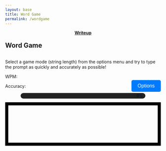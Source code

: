 ```yaml
---
layout: base
title: Word Game
permalink: /wordgame
---
```


<center>
<a href="https://compsciteam.github.io/student/wordgame/writeup">
<strong>
Writeup
</strong>
</a>
</center>

<style>
    #wordCanvas { 
        border: 10px solid #000;
        display: block;
        margin-left: auto;
        margin-right: auto;
    }
    
    h2 {
        text-align: center;
        margin-top: 20px;
    }
    #options {
        margin-top: 20px;
        margin-bottom: 10px;
        padding: 10px 20px;
        font-size: 16px;
        border: none;
        background-color: #007BFF;
        color: white;
        border-radius: 5px;
    }

    /* progress bar */
    .progress-bar { width: 80%; height: 18px; background: #222; border-radius: 9px; margin: 12px auto; position: relative; }
    .progress-fill { height: 100%; width: 0%; background: linear-gradient(90deg,#6be3a8,#6bb6ff); border-radius: 9px; transition: width 120ms linear; }
    .progress-text { position: absolute; right: 8px; top: 0; bottom: 0; display:flex; align-items:center; color:#071127; font-weight:700; font-size:12px; }
</style>

<h2 style="display: inline-block; margin-right: auto;">Word Game</h2>
<p>Select a game mode (string length) from the options menu and try to type the prompt as quickly and accurately as possible!</p>
<button style="float: right;" id="options">Options</button>

<p>WPM: <span class="wpm"></span></p>
<p>Accuracy: <span class="accuracy"></span></p>

<div class="progress-bar" aria-hidden="true"><div class="progress-fill"></div><div class="progress-text">0%</div></div>
<canvas id="wordCanvas" width="800" height="200"></canvas>

<script>
    const wordCanvas = document.getElementById('wordCanvas');
    const wordCtx = wordCanvas.getContext('2d');
    const optionsButton = document.getElementById('options');
    const progressFill = document.querySelector('.progress-fill');
    const progressText = document.querySelector('.progress-text');

    // Hide stats initially and clear their text so they won't show while typing
    const wpmEl = document.querySelector('.wpm');
    const accEl = document.querySelector('.accuracy');
    if (wpmEl) { wpmEl.style.visibility = 'hidden'; wpmEl.textContent = ''; }
    if (accEl) { accEl.style.visibility = 'hidden'; accEl.textContent = ''; }

    let currentString = "";
    let userInput = "";
    let startTime = null;
    let finished = false;
    let mistakes = 0;
    let currentPrompt = ""; // the active prompt text for redraws
    let caretInterval = null; // interval id for caret redraws

    const short_strings = ["The quick brown fox jumps over the lazy dog", "Pack my box with five dozen liquor jugs", "How quickly daft jumping zebras vex", "Jinxed wizards pluck ivy from the quilt", "Bright vixens jump, dozy fowl quack", "Sphinx of black quartz, judge my vow", "Two driven jocks help fax my big quiz", "Five quacking zephyrs jolt my wax bed", "The five boxing wizards jump quickly", "Jackdaws love my big sphinx of quartz", "Quick zephyrs blow, vexing daft Jim", "Zany gnomes fix blighted quartz vases", "Bold foxes jump quickly past the lazy hound", "Mix two dozen plums with five ripe figs"];
    const medium_strings = ["Amazingly few discotheques provide jukeboxes", "Back in June we delivered oxygen equipment of the same size", "The public was amazed to view the quickness and dexterity of the juggler", "Jovial zanies quickly gave up their quest for the exotic fish", "The wizard quickly jinxed the gnomes before they vaporized", "All questions asked by five watched experts amaze the judge", "The job requires extra pluck and zeal from every young wage earner", "Crazy Frederick bought many very exquisite opal jewels", "We promptly judged antique ivory buckles for the next prize", "Sixty zippers were quickly picked from the woven jute bag", "The boxed wizards quickly zap a smiling gnome", "A quick movement of the enemy will jeopardize six gunboats", "Mixing jellied plums with zesty lemon makes a fine tart", "The eccentric juggler amazed crowds with odd feats of dexterity", "A dozen movers quickly packed heavy boxes into the van"];
    const long_strings = ["The wizard quickly jinxed the gnomes before they vaporized just beyond the village gates", "Heavy boxes perform quick waltzes and jigs while the young fox plays his fiddle nearby", "My faxed joke won a pager in the cable TV quiz show, making everyone in the room laugh", "Back in the quaint valley, jovial hikers mixed exotic fruit juice and warm bread by the campfire", "The public was amazed to view the quickness and dexterity of the juggler as he performed his tricks", "Amazingly few discotheques provide jukeboxes, making it hard for music lovers to enjoy their favorite tunes", "We promptly judged antique ivory buckles for the next prize in the competition, impressing all the judges", "Crazy Frederick bought many very exquisite opal jewels from the ancient market in the old town square", "Sixty zippers were quickly picked from the woven jute bag by the skilled tailor in the bustling city", "Back in June we delivered oxygen equipment of the same size and shape to all the hospitals in the region", "In the sleepy coastal town the fishermen mended their nets beneath a crimson sunset while gulls wheeled overhead", "Under a canopy of stars the traveling minstrel strummed his lute and told tales of distant lands to eager listeners", "During the harvest festival the village square filled with laughter as families shared spiced bread and warm cider by the bonfire", "A curious apprentice studied ancient tomes in the candlelit library, dreaming of spells that might mend broken things", "Across the prairie the herd thundering past left clouds of dust and the sun glinted on a thousand tiny hooves"];

    function drawText(text) {
        wordCtx.clearRect(0, 0, wordCanvas.width, wordCanvas.height);
        wordCtx.font = '24px "Times New Roman", Times, serif';
        wordCtx.fillStyle = '#dededeff';
        wordCtx.textAlign = 'center';
    
        const maxWidth = wordCanvas.width - 20; // Leave some padding
        const lineHeight = 30; // Line height for wrapped text
        const lines = wrapText(text, maxWidth);
    
        const startY = (wordCanvas.height - lines.length * lineHeight) / 2; // Center vertically
        lines.forEach((line, index) => {
            wordCtx.fillText(line, wordCanvas.width / 2, startY + index * lineHeight);
        });
    }
    
    function wrapText(text, maxWidth) {
        const words = text.split(' ');
        const lines = [];
        let currentLine = words[0];
    
        for (let i = 1; i < words.length; i++) {
            const word = words[i];
            const width = wordCtx.measureText(currentLine + ' ' + word).width;
            if (width < maxWidth) {
                currentLine += ' ' + word;
            } else {
                lines.push(currentLine);
                currentLine = word;
            }
        }
        lines.push(currentLine); // Add the last line
        return lines;
    }

    function drawUserText(prompt, input) {
        wordCtx.clearRect(0, 0, wordCanvas.width, wordCanvas.height);
        wordCtx.font = '24px "Times New Roman", Times, serif';
        wordCtx.textAlign = 'left';
    
        const maxWidth = wordCanvas.width - 20; // Leave enough padding
        const lineHeight = 30; // Line height for wrapped text
        const lines = wrapText(prompt, maxWidth);
    
        const startY = (wordCanvas.height - lines.length * lineHeight) / 2; // Center vertically
    
        // Draw the prompt text line by line
        lines.forEach((line, lineIndex) => {
            const lineY = startY + lineIndex * lineHeight;
            const lineX = (wordCanvas.width - wordCtx.measureText(line).width) / 2; // Center each line
            wordCtx.fillStyle = '#dededeff';
            wordCtx.fillText(line, lineX, lineY);
    
            // Draw user input for the current line
            let currentX = lineX;
            const startCharIndex = lines.slice(0, lineIndex).join(' ').length + (lineIndex > 0 ? 1 : 0);
            const endCharIndex = startCharIndex + line.length;
    
            for (let i = startCharIndex; i < Math.min(input.length, endCharIndex); i++) {
                const typedChar = input[i];
                const promptChar = prompt[i] || '';
                // Show the prompt character itself; color green if correct, red if incorrect.
                const color = typedChar === promptChar ? 'green' : 'red';
                wordCtx.fillStyle = color;
                wordCtx.fillText(promptChar, currentX, lineY);
                currentX += wordCtx.measureText(promptChar).width;
            }

            // Draw caret if the caret position (input.length) is on this line and game not finished
            if (!finished) {
                const caretIndex = input.length;
                if (caretIndex >= startCharIndex && caretIndex <= endCharIndex) {
                    // caret X is currentX (after drawn chars on this line)
                    const caretX = currentX;
                    const caretY = lineY - 20; // approximate top of text
                    // Blinking: visible half the time
                    const showCaret = Math.floor(Date.now() / 500) % 2 === 0;
                    if (showCaret) {
                        wordCtx.fillStyle = '#ffffff';
                        const caretWidth = 2;
                        const caretHeight = 22;
                        wordCtx.fillRect(caretX, caretY, caretWidth, caretHeight);
                    }
                }
            }
        });
    }

    function updateStats(prompt, input, startTime) {
        // Accuracy calculation
        const totalTyped = input.length;
        // Only show stats when the game has finished
        if (finished) {
            const accuracy = totalTyped > 0 ? Math.round(((totalTyped - mistakes) / totalTyped) * 100) : 100;
            document.querySelector('.accuracy').textContent = accuracy + '%';

            // WPM calculation
            if (startTime) {
                const elapsed = (Date.now() - startTime) / 1000 / 60; // minutes
                const words = prompt.length / 5;
                const wpm = elapsed > 0 ? Math.round(words / elapsed) : 0;
                document.querySelector('.wpm').textContent = wpm;
            } else {
                document.querySelector('.wpm').textContent = '0';
            }
            // Ensure stats are visible
            document.querySelector('.wpm').style.visibility = 'visible';
            document.querySelector('.accuracy').style.visibility = 'visible';
        }
    }

    function finishGame(prompt, input, startTime) {
        finished = true;
        // stop caret redraws
        if (caretInterval) { clearInterval(caretInterval); caretInterval = null; }
        // Compute final mistakes by comparing prompt vs input (count mismatches and missing/extra chars)
        let finalMistakes = 0;
        const maxLen = Math.max(prompt.length, input.length);
        for (let i = 0; i < maxLen; i++) {
            if (prompt[i] !== input[i]) finalMistakes++;
        }
        mistakes = finalMistakes;
        updateStats(prompt, input, startTime);
        // Reveal stats
        document.querySelector('.wpm').style.visibility = 'visible';
        document.querySelector('.accuracy').style.visibility = 'visible';
    setProgress(100);

    const wpm = document.querySelector('.wpm').textContent;
    const accuracy = document.querySelector('.accuracy').textContent;

    // Create the finish screen overlay
    const finishScreen = document.createElement('div');
    finishScreen.style.position = 'fixed';
    finishScreen.style.top = '0';
    finishScreen.style.left = '0';
    finishScreen.style.width = '100%';
    finishScreen.style.height = '100%';
    finishScreen.style.backgroundColor = 'rgba(0, 0, 0, 0.8)';
    finishScreen.style.display = 'flex';
    finishScreen.style.justifyContent = 'center';
    finishScreen.style.alignItems = 'center';
    finishScreen.style.zIndex = '1000';
    finishScreen.style.color = 'white';
    finishScreen.style.flexDirection = 'column';
    finishScreen.style.textAlign = 'center';
    finishScreen.innerHTML = `
        <h2 style="color: #6be3a8;">🎉 Game Finished!</h2>
        <p style="font-size: 2em; margin: 20px;">Your results are in!</p>
        <p style="font-size: 1.5em;"><strong>WPM:</strong> <span style="color: #6bb6ff;">${wpm}</span></p>
    <p style="font-size: 1.5em;"><strong>Accuracy:</strong> <span style="color: #6bb6ff;">${accuracy}</span></p>
    <p style="font-size: 1.2em; margin-top: 10px;"><strong>Mistakes:</strong> <span style="color: #ff6b6b;">${mistakes}</span></p>
    <button id="playAgain" style="margin-top: 30px; padding: 10px 20px; font-size: 1em; cursor: pointer; border: none; background-color: #007BFF; color: white; border-radius: 5px;">Next</button>
    `;

    document.body.appendChild(finishScreen);

    // Add an event listener to the "Next" button: clear scores and let the user pick again
    document.getElementById('playAgain').addEventListener('click', () => {
        document.body.removeChild(finishScreen);
        // Clear the game state but do NOT start a new prompt automatically.
        userInput = '';
        mistakes = 0;
        // mark finished so typing is ignored until a new game is started
        finished = true;
        startTime = null;
        // Stop caret blinking if running
        if (caretInterval) { clearInterval(caretInterval); caretInterval = null; }
        // Clear the canvas (no prompt shown) and reset progress
        drawText('');
        setProgress(0);
        // Hide and clear stats so user can pick again without seeing old scores
        const w = document.querySelector('.wpm');
        const a = document.querySelector('.accuracy');
        if (w) { w.style.visibility = 'hidden'; w.textContent = ''; }
        if (a) { a.style.visibility = 'hidden'; a.textContent = ''; }
        // Clear current selection so the user is encouraged to pick a new length
        currentString = '';
        // Disable global key handler so keystrokes do nothing until startGame rebinds it
        document.onkeydown = null;
    });
}

    function startGame() {
        if (currentString === "") {
            alert("Please select a string length from the options menu.");
            return;
        }

        let stringArray;
        if (currentString === "short_strings") {
            stringArray = short_strings;
        } else if (currentString === "medium_strings") {
            stringArray = medium_strings;
        } else if (currentString === "long_strings") {
            stringArray = long_strings;
        }

        const randomIndex = Math.floor(Math.random() * stringArray.length);
        const selectedString = stringArray[randomIndex];
        userInput = "";
        mistakes = 0; // Reset mistakes at the start of the game
    finished = false;
    // Do not start the timer until the user types the first character
    startTime = null;
        drawText(selectedString);
    // Hide stats while typing
    document.querySelector('.wpm').textContent = '';
    document.querySelector('.accuracy').textContent = '';
    document.querySelector('.wpm').style.visibility = 'hidden';
    document.querySelector('.accuracy').style.visibility = 'hidden';

        document.onkeydown = function (e) {
            if (finished) return;

            if (e.key.length === 1 && userInput.length < selectedString.length) {
                // Start timer on first character
                if (!startTime) startTime = Date.now();
                // Start caret redraw interval
                if (!caretInterval) {
                    caretInterval = setInterval(() => drawUserText(selectedString, userInput), 250);
                }
                // Record typed character
                userInput += e.key;
            } else if (e.key === 'Backspace' && userInput.length > 0) {
                userInput = userInput.slice(0, -1);
            }

            drawUserText(selectedString, userInput);
            updateStats(selectedString, userInput, startTime);
            updateProgress(selectedString, userInput);

            if (userInput.length === selectedString.length) {
                finishGame(selectedString, userInput, startTime);
            }
        };
        // init progress
        setProgress(0);
    }

    function setProgress(percent){
        percent = Math.max(0, Math.min(100, percent));
        progressFill.style.width = percent + '%';
        progressText.textContent = Math.round(percent) + '%';
    }

    function updateProgress(prompt, input){
        const pct = (input.length / prompt.length) * 100;
        setProgress(pct);
    }

    optionsButton.addEventListener('click', () => {
        // Create overlay
        const overlay = document.createElement('div');
        overlay.style.position = 'fixed';
        overlay.style.top = '0';
        overlay.style.left = '0';
        overlay.style.width = '100%';
        overlay.style.height = '100%';
        overlay.style.backgroundColor = 'rgba(0,0,0,0.6)';
        overlay.style.display = 'flex';
        overlay.style.justifyContent = 'center';
        overlay.style.alignItems = 'center';
        overlay.style.zIndex = '2000';

        // Create modal
        const modal = document.createElement('div');
        modal.style.width = '360px';
        modal.style.maxWidth = '90%';
        modal.style.background = 'linear-gradient(180deg,#1b1b2f,#2d3350)';
        modal.style.borderRadius = '12px';
        modal.style.padding = '18px';
        modal.style.boxShadow = '0 10px 30px rgba(0,0,0,0.4)';
        modal.style.color = '#fff';
        modal.style.textAlign = 'center';

        // Close (X) button
        const closeBtn = document.createElement('button');
        closeBtn.innerHTML = '&times;';
        closeBtn.setAttribute('aria-label', 'Close');
        closeBtn.style.position = 'absolute';
        closeBtn.style.top = '12px';
        closeBtn.style.right = '18px';
        closeBtn.style.background = 'transparent';
        closeBtn.style.border = 'none';
        closeBtn.style.color = '#fff';
        closeBtn.style.fontSize = '22px';
        closeBtn.style.cursor = 'pointer';

        const title = document.createElement('h3');
        title.textContent = 'Select String Length';
        title.style.marginTop = '4px';
        title.style.marginBottom = '12px';
        title.style.fontWeight = '700';

        const createOptionButton = (text, val) => {
            const b = document.createElement('button');
            b.textContent = text;
            b.style.display = 'block';
            b.style.width = '100%';
            b.style.margin = '8px 0';
            b.style.padding = '12px 10px';
            b.style.borderRadius = '8px';
            b.style.border = '1px solid rgba(255,255,255,0.08)';
            b.style.background = 'linear-gradient(90deg,#6be3a8,#6bb6ff)';
            b.style.color = '#071127';
            b.style.fontWeight = '700';
            b.style.cursor = 'pointer';
            b.addEventListener('mouseenter', () => b.style.transform = 'translateY(-2px)');
            b.addEventListener('mouseleave', () => b.style.transform = 'translateY(0)');
            b.addEventListener('click', () => {
                currentString = val;
                startGame();
                document.body.removeChild(overlay);
                window.removeEventListener('keydown', escHandler);
            });
            return b;
        };

        const shortOption = createOptionButton('Short Strings', 'short_strings');
        const mediumOption = createOptionButton('Medium Strings', 'medium_strings');
        const longOption = createOptionButton('Long Strings', 'long_strings');

        // Escape handler to close modal
        const escHandler = (ev) => {
            if (ev.key === 'Escape') {
                if (document.body.contains(overlay)) document.body.removeChild(overlay);
                window.removeEventListener('keydown', escHandler);
            }
        };

        closeBtn.addEventListener('click', () => {
            if (document.body.contains(overlay)) document.body.removeChild(overlay);
            window.removeEventListener('keydown', escHandler);
        });

        modal.appendChild(closeBtn);
        modal.appendChild(title);
        modal.appendChild(shortOption);
        modal.appendChild(mediumOption);
        modal.appendChild(longOption);
        overlay.appendChild(modal);
        document.body.appendChild(overlay);

        // Focus and esc listener
        window.addEventListener('keydown', escHandler);
        shortOption.focus();
    });
</script>